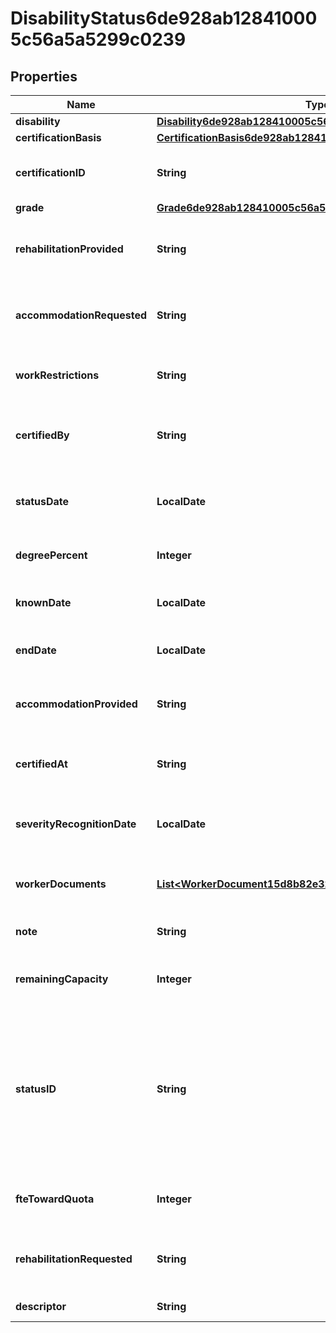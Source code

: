 

# DisabilityStatus6de928ab128410005c56a5a5299c0239


## Properties

| Name | Type | Description | Notes |
|------------ | ------------- | ------------- | -------------|
|**disability** | [**Disability6de928ab128410005c56a64ec69f024f**](Disability6de928ab128410005c56a64ec69f024f.md) |  |  [optional] |
|**certificationBasis** | [**CertificationBasis6de928ab128410005c56a638b9d4024c**](CertificationBasis6de928ab128410005c56a638b9d4024c.md) |  |  [optional] |
|**certificationID** | **String** | The Certification ID for a \\~Disability\\~ status. |  [optional] |
|**grade** | [**Grade6de928ab128410005c56a5feed2e0244**](Grade6de928ab128410005c56a5feed2e0244.md) |  |  [optional] |
|**rehabilitationProvided** | **String** | The Rehabilitation Provided for a \\~Disability\\~ status. |  [optional] |
|**accommodationRequested** | **String** | The Accommodations Requested for a \\~Disability\\~ status. |  [optional] |
|**workRestrictions** | **String** | The Work Restrictions for a \\~Disability\\~ status. |  [optional] |
|**certifiedBy** | **String** | The \\~Disability\\~ Authority for a \\~Disability\\~ Status |  [optional] |
|**statusDate** | **LocalDate** | The \\~Disability\\~ Status Date for a \\~Disability\\~ Status. |  [optional] |
|**degreePercent** | **Integer** | The Degree for a \\~Disability\\~ status. |  [optional] |
|**knownDate** | **LocalDate** | The Date Known for a \\~Disability\\~ status. |  [optional] |
|**endDate** | **LocalDate** | The End Date for a \\~Disability\\~ status. |  [optional] |
|**accommodationProvided** | **String** | The Accommodations Provided for a \\~Disability\\~ status. |  [optional] |
|**certifiedAt** | **String** | The Certification Location for a \\~Disability\\~ status. |  [optional] |
|**severityRecognitionDate** | **LocalDate** | The Severity Recognition Date for a \\~Disability\\~ status. |  [optional] |
|**workerDocuments** | [**List&lt;WorkerDocument15d8b82e323110000e0117c92d9803b2&gt;**](WorkerDocument15d8b82e323110000e0117c92d9803b2.md) | The Worker Documents for this Disability Status. |  [optional] |
|**note** | **String** | The Note for a \\~Disability\\~ status. |  [optional] |
|**remainingCapacity** | **Integer** | The Remaining Capacity for a \\~Disability\\~ status. |  [optional] |
|**statusID** | **String** | The reference id for the \\~disability\\~ status.  This is the unique identifier for the \\~disability\\~ status that is assigned at creation and then maintained throughout its life as it is edited. |  [optional] |
|**fteTowardQuota** | **Integer** | The FTE Toward Quota for a \\~Disability\\~ status. |  [optional] |
|**rehabilitationRequested** | **String** | The Rehabilitation Requested for a \\~Disability\\~ status. |  [optional] |
|**descriptor** | **String** | A preview of the instance |  [optional] |



